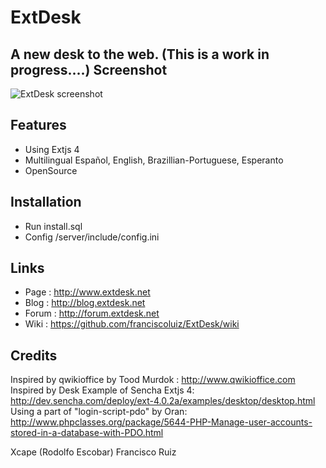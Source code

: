 ExtDesk
=============
A new desk to the web. (This is a work in progress....)
Screenshot
------------

![ExtDesk screenshot](https://lh3.googleusercontent.com/-zprst-KhHHk/Tnl5IB499qI/AAAAAAAABGM/pS9KeLe79sg/screenshot.png)

Features
------------
* Using Extjs 4
* Multilingual Español, English, Brazillian-Portuguese, Esperanto
* OpenSource

Installation
-------------
* Run install.sql
* Config /server/include/config.ini

Links
-------------
* Page  : <http://www.extdesk.net>
* Blog  : <http://blog.extdesk.net>
* Forum : <http://forum.extdesk.net>
* Wiki : <https://github.com/franciscoluiz/ExtDesk/wiki>


Credits
-------------
Inspired by qwikioffice by Tood Murdok : <http://www.qwikioffice.com>
Inspired by Desk Example of Sencha Extjs 4: <http://dev.sencha.com/deploy/ext-4.0.2a/examples/desktop/desktop.html>
Using a part of "login-script-pdo" by Oran: <http://www.phpclasses.org/package/5644-PHP-Manage-user-accounts-stored-in-a-database-with-PDO.html>

Xcape (Rodolfo Escobar)
Francisco Ruiz


